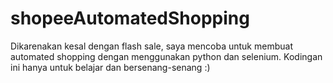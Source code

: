 # shopeeAutomatedShopping
Dikarenakan kesal dengan flash sale, saya mencoba untuk membuat automated shopping dengan menggunakan python dan selenium. Kodingan ini hanya untuk belajar dan bersenang-senang :)
